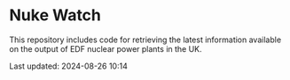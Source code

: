 # Nuke Watch

This repository includes code for retrieving the latest information available on the output of EDF nuclear power plants in the UK.

Last updated: 2024-08-26 10:14